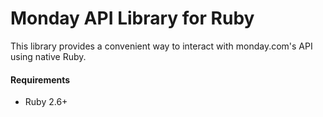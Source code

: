 # Monday API Library for Ruby

This library provides a convenient way to interact with monday.com's API using native Ruby.

#### Requirements

* Ruby 2.6+
